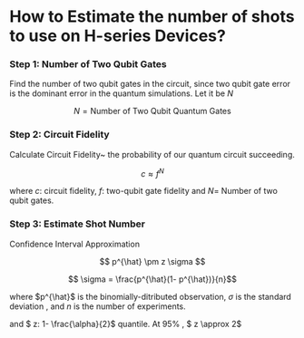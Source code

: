 # How to Estimate the number of shots to use on H-series Devices?

### Step 1: Number of Two Qubit Gates
Find the number of two qubit gates in the circuit, since two qubit gate error is the dominant error in the quantum simulations. Let it be $N$

$$ N = \text{Number of Two Qubit Quantum Gates}$$

### Step 2: Circuit Fidelity
Calculate Circuit Fidelity~ the probability of our quantum circuit succeeding.

$$ c \approx f^{N}$$

where $c:$ circuit fidelity, $f:$ two-qubit gate fidelity and $N=$ Number of two qubit gates.

### Step 3: Estimate Shot Number

Confidence Interval Approximation 

$$ p^{\hat} \pm z \sigma $$

$$ \sigma = \frac{p^{\hat}(1- p^{\hat})}{n}$$

where $p^{\hat}$ is the binomially-ditributed observation, $\sigma$ is the standard deviation , and $n$ is the number of experiments.

and $ z:  1- \frac{\alpha}{2}$ quantile. At $95\%$ , $ z \approx 2$